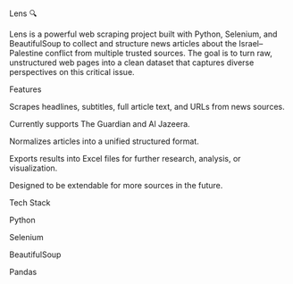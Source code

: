 Lens 🔍

Lens is a powerful web scraping project built with Python, Selenium, and BeautifulSoup to collect and structure news articles about the Israel–Palestine conflict from multiple trusted sources. The goal is to turn raw, unstructured web pages into a clean dataset that captures diverse perspectives on this critical issue.

Features

Scrapes headlines, subtitles, full article text, and URLs from news sources.

Currently supports The Guardian and Al Jazeera.

Normalizes articles into a unified structured format.

Exports results into Excel files for further research, analysis, or visualization.

Designed to be extendable for more sources in the future.

Tech Stack

Python

Selenium

BeautifulSoup

Pandas